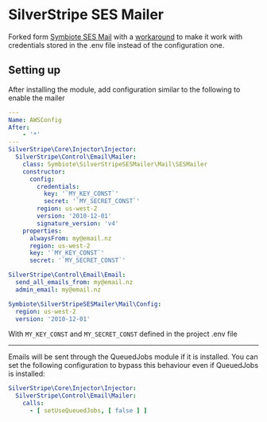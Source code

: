 # SilverStripe SES Mailer

Forked form [Symbiote SES Mail](https://github.com/symbiote/silverstripe-sesmail) with a [workaround](https://github.com/ngaitahutourism/silverstripe-sesmail/commit/2d2657b19fca4babc9839a6b335622a360961abb) to make it work with credentials stored in the .env file instead of the configuration one.

## Setting up

After installing the module, add configuration similar to the following
to enable the mailer

```yml
---
Name: AWSConfig
After:
    - '*'
---
SilverStripe\Core\Injector\Injector:
  SilverStripe\Control\Email\Mailer:
    class: Symbiote\SilverStripeSESMailer\Mail\SESMailer
    constructor:
      config:
        credentials:
          key: '`MY_KEY_CONST`'
          secret: '`MY_SECRET_CONST`'
        region: us-west-2
        version: '2010-12-01'
        signature_version: 'v4'
    properties:
      alwaysFrom: my@email.nz
      region: us-west-2
      key: '`MY_KEY_CONST`'
      secret: '`MY_SECRET_CONST`'

SilverStripe\Control\Email\Email:
  send_all_emails_from: my@email.nz
  admin_email: my@email.nz

Symbiote\SilverStripeSESMailer\Mail\Config:
  region: us-west-2
  version: '2010-12-01'
```
With `MY_KEY_CONST` and `MY_SECRET_CONST` defined in the project .env file

---

Emails will be sent through the QueuedJobs module if it is installed. You can
set the following configuration to bypass this behaviour even if QueuedJobs is
installed:

```yml
SilverStripe\Core\Injector\Injector:
  SilverStripe\Control\Email\Mailer:
    calls:
      - [ setUseQueuedJobs, [ false ] ]
```

